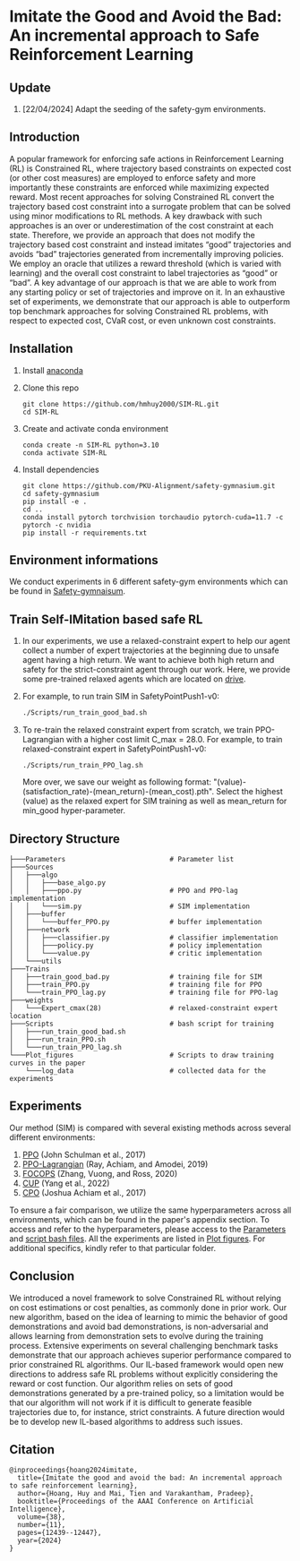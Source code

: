 <h1>Imitate the Good and Avoid the Bad: An incremental approach to Safe
Reinforcement Learning</h1>

## Update
1. [22/04/2024] Adapt the seeding of the safety-gym environments.

## Introduction
A popular framework for enforcing safe actions in Reinforcement Learning (RL) is Constrained RL, where trajectory
based constraints on expected cost (or other cost measures)
are employed to enforce safety and more importantly these
constraints are enforced while maximizing expected reward.
Most recent approaches for solving Constrained RL convert
the trajectory based cost constraint into a surrogate problem
that can be solved using minor modifications to RL methods.
A key drawback with such approaches is an over or underestimation of the cost constraint at each state. Therefore, we
provide an approach that does not modify the trajectory based
cost constraint and instead imitates “good” trajectories and
avoids “bad” trajectories generated from incrementally improving policies. We employ an oracle that utilizes a reward
threshold (which is varied with learning) and the overall cost
constraint to label trajectories as “good” or “bad”. A key advantage of our approach is that we are able to work from any
starting policy or set of trajectories and improve on it. In an
exhaustive set of experiments, we demonstrate that our approach is able to outperform top benchmark approaches for
solving Constrained RL problems, with respect to expected
cost, CVaR cost, or even unknown cost constraints.

<!-- ## Announcements
#### August 18, 2023
- <b>Official code published</b> -->
<!-- ---- -->
## Installation
1. Install [anaconda](https://docs.conda.io/projects/conda/en/latest/user-guide/install/)

1. Clone this repo
    ```
    git clone https://github.com/hmhuy2000/SIM-RL.git
    cd SIM-RL
    ```

1. Create and activate conda environment
    ```
    conda create -n SIM-RL python=3.10
    conda activate SIM-RL
    ```
1. Install dependencies
    ```
    git clone https://github.com/PKU-Alignment/safety-gymnasium.git
    cd safety-gymnasium
    pip install -e .
    cd ..
    conda install pytorch torchvision torchaudio pytorch-cuda=11.7 -c pytorch -c nvidia
    pip install -r requirements.txt
    ```
## Environment informations
We conduct experiments in 6 different safety-gym environments which can be found in [Safety-gymnaisum](https://www.safety-gymnasium.com/en/latest/). 
## Train Self-IMitation based safe RL
1. In our experiments, we use a relaxed-constraint expert to help our agent collect a number of expert trajectories at the beginning due to unsafe agent having a high return. We want to achieve both high return and safety for the strict-constraint agent through our work. Here, we provide some pre-trained relaxed agents which are located on [drive](https://drive.google.com/drive/folders/17qgFn1Wl_-V6WvmI6liGiawcg7qRct4t?usp=sharing).

1. For example, to run train SIM in SafetyPointPush1-v0:

    ``` bash
    ./Scripts/run_train_good_bad.sh

    ```

1. To re-train the relaxed constraint expert from scratch, we train PPO-Lagrangian with a higher cost limit C_max = 28.0. For example, to train relaxed-constraint expert in SafetyPointPush1-v0:
    ```
    ./Scripts/run_train_PPO_lag.sh
    ```
    More over, we save our weight as following format: "(value)-(satisfaction_rate)-(mean_return)-(mean_cost).pth".
    Select the highest (value) as the relaxed expert for SIM training as well as mean_return for min_good hyper-parameter.

## Directory Structure
```
├───Parameters                          # Parameter list
├───Sources
│   ├───algo
│   │   ├───base_algo.py
│   │   ├───ppo.py                      # PPO and PPO-lag implementation
│   │   └───sim.py                      # SIM implementation
│   ├───buffer
│   │   └───buffer_PPO.py               # buffer implementation
│   ├───network
│   │   ├───classifier.py               # classifier implementation
│   │   ├───policy.py                   # policy implementation
│   │   └───value.py                    # critic implementation
│   └───utils                           
├───Trains
│   ├───train_good_bad.py               # training file for SIM
│   ├───train_PPO.py                    # training file for PPO
│   └───train_PPO_lag.py                # training file for PPO-lag
├───weights
│   └───Expert_cmax(28)                 # relaxed-constraint expert location
├───Scripts                             # bash script for training
│   ├───run_train_good_bad.sh           
│   ├───run_train_PPO.sh                
│   └───run_train_PPO_lag.sh            
└───Plot_figures                        # Scripts to draw training curves in the paper
    └───log_data                        # collected data for the experiments

```

## Experiments

Our method (SIM) is compared with several existing methods across several different environments:

1. [PPO](https://arxiv.org/pdf/1707.06347.pdf) (John Schulman et al., 2017)
1. [PPO-Lagrangian](https://cdn.openai.com/safexp-short.pdf) (Ray, Achiam,
and Amodei, 2019)
1. [FOCOPS](https://arxiv.org/abs/2002.06506) (Zhang, Vuong, and Ross, 2020)
1. [CUP](https://arxiv.org/abs/2209.07089) (Yang et al., 2022)
1. [CPO](https://proceedings.mlr.press/v70/achiam17a) (Joshua Achiam et al., 2017)

To ensure a fair comparison, we utilize the same hyperparameters across all environments, which can be found in the paper's appendix section. To access and refer to the hyperparameters, please access to the [Parameters](Parameters) and [script bash files](./Scripts/run_train_good_bad.sh). 
All the experiments are listed in [Plot figures](Plot_figures). For additional specifics, kindly refer to that particular folder.

## Conclusion

We introduced a novel framework to solve Constrained RL without relying on cost estimations or cost penalties, as commonly done in prior work. Our new algorithm, based on the idea of learning to mimic the behavior of good demonstrations and avoid bad demonstrations, is non-adversarial and allows learning from demonstration sets to evolve during the training process. Extensive experiments on several challenging benchmark tasks demonstrate that our approach achieves superior performance compared to prior constrained RL algorithms.
Our IL-based framework would open new directions to address safe RL problems without explicitly considering the reward or cost function. Our algorithm relies on sets of good demonstrations generated by a pre-trained policy, so a limitation would be that our algorithm will not work if it is difficult to generate feasible trajectories due to, for instance, strict constraints. A future direction would be to develop new IL-based algorithms to address such issues.

## Citation
```
@inproceedings{hoang2024imitate,
  title={Imitate the good and avoid the bad: An incremental approach to safe reinforcement learning},
  author={Hoang, Huy and Mai, Tien and Varakantham, Pradeep},
  booktitle={Proceedings of the AAAI Conference on Artificial Intelligence},
  volume={38},
  number={11},
  pages={12439--12447},
  year={2024}
}
```

